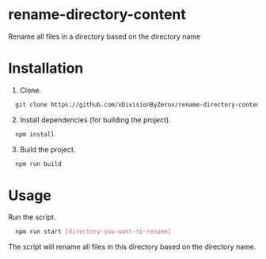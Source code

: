 # rename-directory-content
Rename all files in a directory based on the directory name

# Installation

1. Clone.
```bash
  git clone https://github.com/xDivisionByZerox/rename-directory-content.git
```

2. Install dependencies (for building the project).
```bash
  npm install
```

3. Build the project.
```bash
  npm run build
``` 

# Usage

Run the script.
```bash
  npm run start [directory-you-want-to-rename]
```

The script will rename all files in this directory based on the directory name.